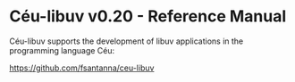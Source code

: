 # Céu-libuv v0.20 - Reference Manual

Céu-libuv supports the development of libuv applications in the programming
language Céu:

<https://github.com/fsantanna/ceu-libuv>

<!--
avoid inputs
use abstractions
-->
